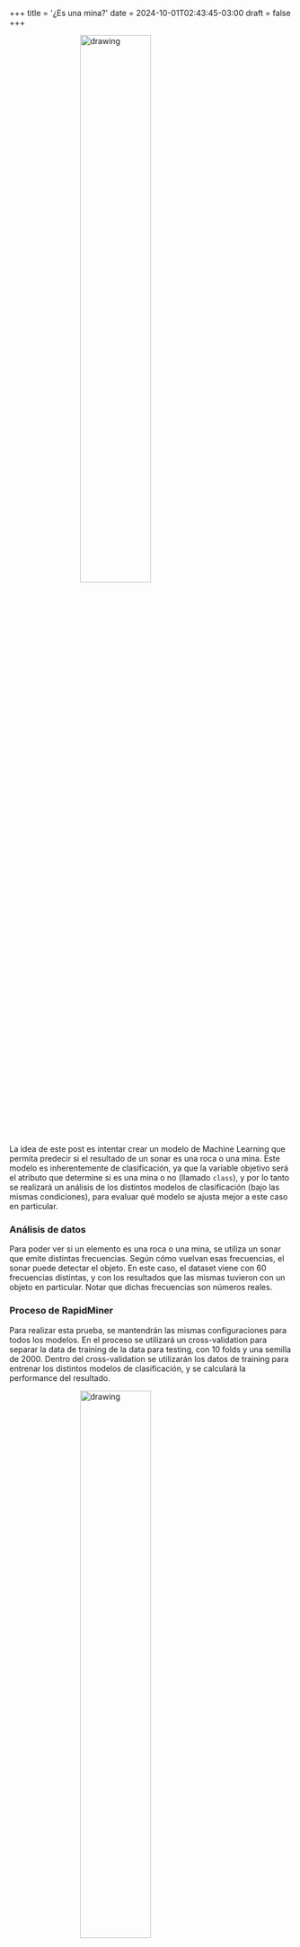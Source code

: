 +++
title = '¿Es una mina?'
date = 2024-10-01T02:43:45-03:00
draft = false
+++

<img src="https://lieber.westpoint.edu/wp-content/uploads/2022/06/a-us-anti-personnel-mine-used-during-a-marine-field-exercise-3ee3a0-1024-resized.jpg" alt="drawing" width="50%" style="display: block; margin-left: auto; margin-right: auto; margin-bottom: 5%; width: 50%;"/>

La idea de este post es intentar crear un modelo de Machine Learning que permita predecir si el resultado de un sonar es una roca o una mina. Este modelo es inherentemente de clasificación, ya que la variable objetivo será el atributo que determine si es una mina o no (llamado `class`), y por lo tanto se realizará un análisis de los distintos modelos de clasificación (bajo las mismas condiciones), para evaluar qué modelo se ajusta mejor a este caso en particular.

### Análisis de datos

Para poder ver si un elemento es una roca o una mina, se utiliza un sonar que emite distintas frecuencias. Según cómo vuelvan esas frecuencias, el sonar puede detectar el objeto. En este caso, el dataset viene con 60 frecuencias distintas, y con los resultados que las mismas tuvieron con un objeto en particular. Notar que dichas frecuencias son números reales.

### Proceso de RapidMiner

Para realizar esta prueba, se mantendrán las mismas configuraciones para todos los modelos. En el proceso se utilizará un cross-validation para separar la data de training de la data para testing, con 10 folds y una semilla de 2000. Dentro del cross-validation se utilizarán los datos de training para entrenar los distintos modelos de clasificación, y se calculará la performance del resultado.

<img src="../../images/Process2.jpg" alt="drawing" width="50%" style="display: block; margin-left: auto; margin-right: auto; margin-bottom: 5%; width: 50%;"/>

En el caso de las minas, si el modelo predice correctamente que es una mina se podrá desarmar, si el modelo predice correctamente que es una piedra no pasará nada, y si predice que es una mina pero era una piedra termina siendo una falsa alarma, que no es el caso deseado, pero en todo caso no hay peligro real. Por lo tanto, el peor resultado posible para el modelo son los casos donde el modelo predice piedra y hay una mina, dado que llevará a un resultado catastrófico.

Notar que no hubo procesamiento previo de los datos, ya que el objetivo es comparar el comportamiento de los modelos, no necesariamente conseguir el mejor valor posible. Esto es importante porque este dataset posee valores reales en todos sus predictores, lo que será manejado de distinta manera por cada modelo (hay modelos que se comportan mejor frente a valores numéricos que otros), y puede llevar a diferentes resultados.

### Naive Bayes

Proceso utilizando Naive Bayes:

<img src="../../images/Naive_Bayes.jpg" alt="drawing" width="50%" style="display: block; margin-left: auto; margin-right: auto; margin-bottom: 5%; width: 50%;"/>

Matriz de confusión:
<img src="../../images/Naive_Bayes_Perf.jpg" alt="drawing" width="50%" style="display: block; margin-left: auto; margin-right: auto; margin-bottom: 5%; width: 50%;"/>

En este caso, se puede ver que Naive Bayes tiene un 67% de exactitud, lo que no es ideal, pero no es un mal resultado siendo que no hubo procesamiento previo de los datos. Aunque si tenemos en cuenta solamente el caso en el que la mina realmente existe, vemos que tiene una exactitud de aproximadamente 55%, lo que quiere decir que cuando la mina existe al modelo le cuesta darse cuenta, lo que no es nada bueno.

### Desicion Trees

Proceso utilizando Desicion Trees:

<img src="../../images/Desicion_Tree.jpg" alt="drawing" width="50%" style="display: block; margin-left: auto; margin-right: auto; margin-bottom: 5%; width: 50%;"/>

Matriz de confusión:
<img src="../../images/Desicion_Tree_Perf.jpg" alt="drawing" width="50%" style="display: block; margin-left: auto; margin-right: auto; margin-bottom: 5%; width: 50%;"/>

Con árboles de desición el porcentaje es bastante menor que en Naive Bayes, con un porcentaje de 62% de exactitud, pero por otro lado, tiene un aproximadamente 67% de exactitud a la hora de predecir minas reales, lo que se podría considerar una mejora frente a Naive Bayes.

### Logistic Regression

Proceso utilizando Logistic Regression:

<img src="../../images/Logistic_Regression.jpg" alt="drawing" width="50%" style="display: block; margin-left: auto; margin-right: auto; margin-bottom: 5%; width: 50%;"/>

Matriz de confusión:
<img src="../../images/Logistic_Regression_Perf.jpg" alt="drawing" width="50%" style="display: block; margin-left: auto; margin-right: auto; margin-bottom: 5%; width: 50%;"/>

La regresión logística en términos simples consiste en utilizar una función que tiene un umbral, donde si el valor es menor al umbral se considera de una clase, y si es mayor se considera de la otra. Se puede ver que tiene una performance bastante mayor a la de Naive Bayes y Desicion Trees, dado que no solo tiene una exactitud del 71%, si no que también es mejor detectando tanto piedras como minas. En el caso de haber una mina, tiene un 71% de exactitud para detectarla, lo que es una mejora en todo sentido frente a los casos anteriores.

Esto probablemente se deba a que al contrario de los otros dos modelos, la regresión logística es capaz de operar con valores continuos como lo son los números reales, lo que conlleva a un mejor rendimiento en estos casos. Los otros dos modelos soportan números reales, pero podrían tener un mejor comportamiento si separaramos las distintas frecuencias en rangos, para generar una menor cantidad de clases y que les resulte más sencillo relacionar los datos.

### Linear Discriminant Analysis

Proceso utilizando Linear Discriminant Analysis:

<img src="../../images/Logistic_Regression_Perf.jpg" alt="drawing" width="50%" style="display: block; margin-left: auto; margin-right: auto; margin-bottom: 5%; width: 50%;"/>

Matriz de confusión:
<img src="../../images/Logistic_Regression_Perf.jpg" alt="drawing" width="50%" style="display: block; margin-left: auto; margin-right: auto; margin-bottom: 5%; width: 50%;"/>

Este caso supera todos los modelos anteriores, con un 77% de exactitud total, e incluso un 81% en el caso de ser una mina.


#### Bibliografía

- Dataset Sonar de RapidMiner
